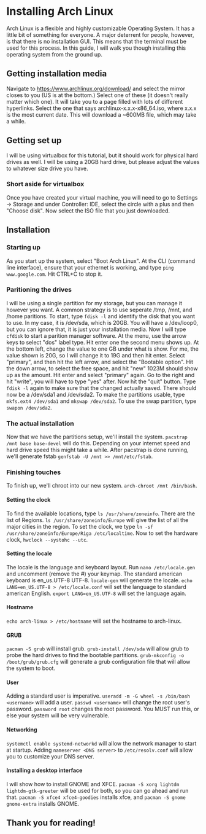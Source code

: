 # Installing Arch Linux
Arch Linux is a flexible and highly customizable Operating System. It has a little bit of something for everyone. A major deterrent for people, however, is that there is no installation GUI. This means that the terminal must be used for this process. In this guide, I will walk you though installing this operating system from the ground up.

## Getting installation media
Navigate to https://www.archlinux.org/download/ and select the mirror closes to you (US is at the bottom.) Select one of these (it doesn't really matter which one). It will take you to a page filled with lots of different hyperlinks. Select the one that says archlinux-x.x.x-x86_64.iso, where x.x.x is the most current date. This will download a ~600MB file, which may take a while.

## Getting set up
I will be using virtualbox for this tutorial, but it should work for physical hard drives as well. I will be using a 20GB hard drive, but please adjust the values to whatever size drive you have.

### Short aside for virtualbox
Once you have created your virtual machine, you will need to go to Settings -> Storage and under Controller: IDE, select the circle with a plus and then "Choose disk". Now select the ISO file that you just downloaded.

## Installation
### Starting up
As you start up the system, select "Boot Arch Linux". At the CLI (command line interface), ensure that your ethernet is working, and type `ping www.google.com`. Hit CTRL+C to stop it.
### Paritioning the drives
I will be using a single partition for my storage, but you can manage it however you want. A common strategy is to use seperate /tmp, /mnt, and /home paritions. To start, type `fdisk -l` and identify the disk that you want to use. In my case, it is /dev/sda, which is 20GB. You will have a /dev/loop0, but you can ignore that, it is just your installation media. Now I will type `cfdisk` to start a parition manager software. At the menu, use the arrow keys to select "dos" label type. Hit enter one the second menu shows up. At the bottom left, change the value to one GB under what is show. For me, the value shown is 20G, so I will change it to 19G and then hit enter. Select "primary", and then hit the left arrow, and select the "Bootable option". Hit the down arrow, to select the free space, and hit "new" 1023M should show up as the amount. Hit enter and select "primary" again. Go to the right and hit "write", you will have to type "yes" after. Now hit the "quit" button. Type `fdisk -l` again to make sure that the changed actually saved. There should now be a /dev/sda1 and /dev/sda2. To make the partitions usable, type `mkfs.ext4 /dev/sda1` and `mkswap /dev/sda2`. To use the swap partition, type `swapon /dev/sda2`.
### The actual installation
Now that we have the partitions setup, we'll install the system. `pacstrap /mnt base base-devel` will do this. Depending on your internet speed and hard drive speed this might take a while. After pacstrap is done running, we'll generate fstab `genfstab -U /mnt >> /mnt/etc/fstab`.
### Finishing touches
To finish up, we'll chroot into our new system. `arch-chroot /mnt /bin/bash`.
#### Setting the clock
To find the available locations, type `ls /usr/share/zoneinfo`. There are the list of Regions. `ls /usr/share/zoneinfo/Europe` will give the list of all the major cities in the region. To set the clock, we type `ln -sf /usr/share/zoneinfo/Europe/Riga /etc/localtime`. Now to set the hardware clock, `hwclock --systohc --utc`.
#### Setting the locale
The locale is the language and keyboard layout. Run `nano /etc/locale.gen` and uncomment (remove the #) your keymap. The standard american keyboard is en_us.UTF-8 UTF-8. `locale-gen` will generate the locale. `echo LANG=en_US.UTF-8 > /etc/locale.conf` will set the language to standard american English. `export LANG=en_US.UTF-8` will set the language again.
#### Hostname
`echo arch-linux > /etc/hostname` will set the hostname to arch-linux.
#### GRUB
`pacman -S grub` will install grub. `grub-install /dev/sda` will allow grub to probe the hard drives to find the bootable partitions. `grub-mkconfig -o /boot/grub/grub.cfg` will generate a grub configuration file that will allow the system to boot.
#### User
Adding a standard user is imperative. `useradd -m -G wheel -s /bin/bash <username>` will add a user. `passwd <username>` will change the root user's password. `password root` changes the root password. You MUST run this, or else your system will be very vulnerable.
#### Networking
`systemctl enable systemd-networkd` will allow the network manager to start at startup. Adding `nameserver <DNS server>` to `/etc/resolv.conf` will allow you to customize your DNS server.
#### Installing a desktop interface
I will show how to install GNOME and XFCE. `pacman -S xorg lightdm lightdm-gtk-greeter` will be used for both, so you can go ahead and run that. `pacman -S xfce4 xfce4-goodies` installs xfce, and `pacman -S gnome gnome-extra` installs GNOME.
## Thank you for reading!
